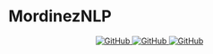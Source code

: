 <p align="center">
    <h1>MordinezNLP</h1>
<p>

<p align="center">
    <a href="https://github.com/BMarcin/MordinezNLP/blob/main/.github/workflows/test.yml">
        <img alt="GitHub" src="https://img.shields.io/github/workflow/status/BMarcin/MordinezNLP/Test?label=Tests">
    </a>
    <a href="https://github.com/BMarcin/MordinezNLP/blob/main/LICENSE">
        <img alt="GitHub" src="https://img.shields.io/github/license/BMarcin/MordinezNLP">
    </a>
    <a href="https://github.com/BMarcin/MordinezNLP/stargazers">
        <img alt="GitHub" src="https://img.shields.io/github/stars/BMarcin/MordinezNLP?style=social">
    </a>
</p>